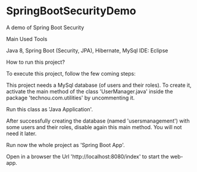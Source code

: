 # SpringBootSecurityDemo
A demo of Spring Boot Security

Main Used Tools

Java 8, Spring Boot (Security, JPA), Hibernate, MySql
IDE: Eclipse


How to run this project?

To execute this project, follow the few coming steps:

This project needs a MySql database (of users and their roles). To create it, activate the main method of the class 'UserManager.java' inside the package 'technou.com.utilities' by uncommenting it.

Run this class as 'Java Application'.

After successfully creating the database (named 'usersmanagement') with some users and their roles, disable again this main method. You will not need it later.

Run now the whole project as 'Spring Boot App'.

Open in a browser the Url 'http://localhost:8080/index' to start the web-app.


